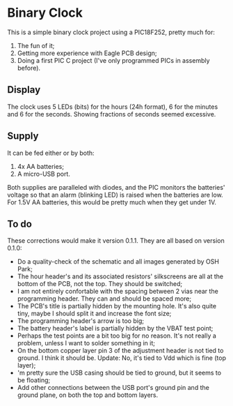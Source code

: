 # Binary Clock

This is a simple binary clock project using a PIC18F252, pretty much for:

1. The fun of it;
2. Getting more experience with Eagle PCB design;
3. Doing a first PIC C project (I've only programmed PICs in assembly before).

## Display

The clock uses 5 LEDs (bits) for the hours (24h format), 6 for the minutes and 6 for the seconds. Showing fractions of seconds seemed excessive.

## Supply

It can be fed either or by both:

1. 4x AA batteries;
2. A micro-USB port.

Both supplies are paralleled with diodes, and the PIC monitors the batteries' voltage so that an alarm (blinking LED) is raised when the batteries are low. For 1.5V AA batteries, this would be pretty much when they get under 1V.

## To do

These corrections would make it version 0.1.1. They are all based on version 0.1.0:

- Do a quality-check of the schematic and all images generated by OSH Park;
- The hour header's and its associated resistors' silkscreens are all at the bottom of the PCB, not the top. They should be switched;
- I am not entirely confortable with the spacing between 2 vias near the programming header. They can and should be spaced more;
- The PCB's title is partially hidden by the mounting hole. It's also quite tiny, maybe I should split it and increase the font size;
- The programming header's arrow is too big;
- The battery header's label is partially hidden by the VBAT test point;
- Perhaps the test points are a bit too big for no reason. It's not really a problem, unless I want to solder something in it;
- On the bottom copper layer pin 3 of the adjustment header is not tied to ground. I think it should be. Update: No, it's tied to Vdd which is fine (top layer);
- 'm pretty sure the USB casing should be tied to ground, but it seems to be floating;
- Add other connections between the USB port's ground pin and the ground plane, on both the top and bottom layers.

